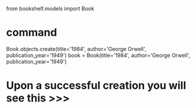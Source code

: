 from bookshelf.models import Book

# command
Book.objects.create(title='1984', author='George Orwell', publication_year='1949')
book = Book(title='1984', author='George Orwell', publication_year='1949')

# Upon a successful creation you will see this >>>
